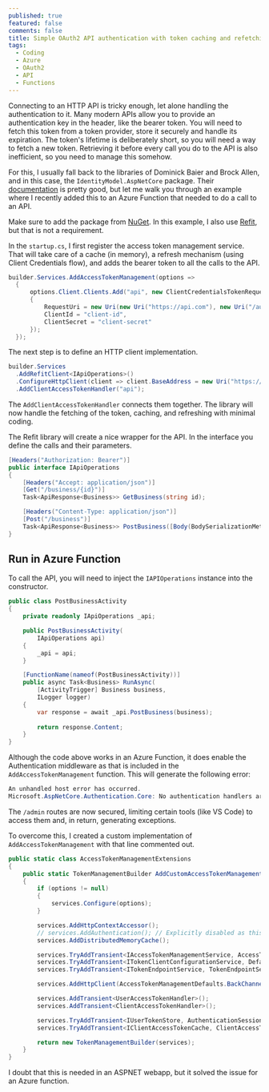 ```yaml
---
published: true
featured: false
comments: false
title: Simple OAuth2 API authentication with token caching and refetching in an Azure Function using IdentityModel and Refit 
tags:
  - Coding
  - Azure
  - OAuth2
  - API
  - Functions
---
```


Connecting to an HTTP API is tricky enough, let alone handling the authentication to it. Many modern APIs allow you to provide an authentication key in the header, like the bearer token. You will need to fetch this token from a token provider, store it securely and handle its expiration. The token's lifetime is deliberately short, so you will need a way to fetch a new token. Retrieving it before every call you do to the API is also inefficient, so you need to manage this somehow.

For this, I usually fall back to the libraries of Dominick Baier and Brock Allen, and in this case, the `IdentityModel.AspNetCore` package. Their [documentation](https://identitymodel.readthedocs.io/en/latest/aspnetcore/overview.html) is pretty good, but let me walk you through an example where I recently added this to an Azure Function that needed to do a call to an API.

Make sure to add the package from [NuGet](https://www.nuget.org/packages/IdentityModel.AspNetCore/). In this example, I also use [Refit](https://github.com/reactiveui/refit), but that is not a requirement.

In the `startup.cs`, I first register the access token management service. That will take care of a cache (in memory), a refresh mechanism (using Client Credentials flow), and adds the bearer token to all the calls to the API.

```csharp
builder.Services.AddAccessTokenManagement(options =>
  {
      options.Client.Clients.Add("api", new ClientCredentialsTokenRequest
      {
          RequestUri = new Uri(new Uri("https://api.com"), new Uri("/auth/token", UriKind.Relative)),
          ClientId = "client-id",
          ClientSecret = "client-secret"
      });
  });
```

The next step is to define an HTTP client implementation.

```csharp
builder.Services
  .AddRefitClient<IApiOperations>()
  .ConfigureHttpClient(client => client.BaseAddress = new Uri("https://api.com"))
  .AddClientAccessTokenHandler("api");
```

The `AddClientAccessTokenHandler` connects them together. The library will now handle the fetching of the token, caching, and refreshing with minimal coding.

The Refit library will create a nice wrapper for the API. In the interface you define the calls and their parameters.

```csharp
[Headers("Authorization: Bearer")]
public interface IApiOperations
{
    [Headers("Accept: application/json")]
    [Get("/business/{id}")]
    Task<ApiResponse<Business>> GetBusiness(string id);

    [Headers("Content-Type: application/json")]
    [Post("/business")]
    Task<ApiResponse<Business>> PostBusiness([Body(BodySerializationMethod.Serialized)] Business business);
}
```

## Run in Azure Function

To call the API, you will need to inject the `IAPIOperations` instance into the constructor.

```csharp
public class PostBusinessActivity 
{
    private readonly IApiOperations _api;

    public PostBusinessActivity(
        IApiOperations api) 
    {
        _api = api;
    }

    [FunctionName(nameof(PostBusinessActivity))]
    public async Task<Business> RunAsync(
        [ActivityTrigger] Business business,
        ILogger logger)
    {
        var response = await _api.PostBusiness(business);
       
        return response.Content;
    }
}
```

Although the code above works in an Azure Function, it does enable the Authentication middleware as that is included in the `AddAccessTokenManagement` function. This will generate the following error:

```csharp
An unhandled host error has occurred.
Microsoft.AspNetCore.Authentication.Core: No authentication handlers are registered. Did you forget to call AddAuthentication().Add[SomeAuthHandler]("ArmToken",...)?.
```

The `/admin` routes are now secured, limiting certain tools (like VS Code) to access them and, in return, generating exceptions. 

To overcome this, I created a custom implementation of `AddAccessTokenManagement` with that line commented out.

```csharp
public static class AccessTokenManagementExtensions
{
    public static TokenManagementBuilder AddCustomAccessTokenManagement(this IServiceCollection services, Action<AccessTokenManagementOptions> options = null)
    {
        if (options != null)
        {
            services.Configure(options);
        }

        services.AddHttpContextAccessor();
        // services.AddAuthentication(); // Explicitly disabled as this interferes with the functions admin endpoint
        services.AddDistributedMemoryCache();

        services.TryAddTransient<IAccessTokenManagementService, AccessTokenManagementService>();
        services.TryAddTransient<ITokenClientConfigurationService, DefaultTokenClientConfigurationService>();
        services.TryAddTransient<ITokenEndpointService, TokenEndpointService>();

        services.AddHttpClient(AccessTokenManagementDefaults.BackChannelHttpClientName);

        services.AddTransient<UserAccessTokenHandler>();
        services.AddTransient<ClientAccessTokenHandler>();

        services.TryAddTransient<IUserTokenStore, AuthenticationSessionUserTokenStore>();
        services.TryAddTransient<IClientAccessTokenCache, ClientAccessTokenCache>();

        return new TokenManagementBuilder(services);
    }
}
```

I doubt that this is needed in an ASPNET webapp, but it solved the issue for an Azure function. 